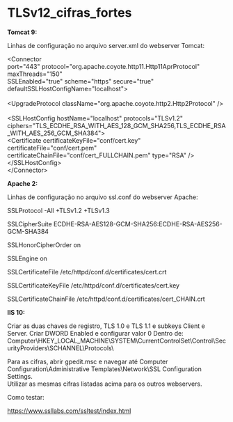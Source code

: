 # TLSv12_cifras_fortes

**Tomcat 9:**

Linhas de configuração no arquivo server.xml do webserver Tomcat:

<Connector <br>
        port="443" protocol="org.apache.coyote.http11.Http11AprProtocol" maxThreads="150"  <br>
        SSLEnabled="true" scheme="https" secure="true" defaultSSLHostConfigName="localhost"&gt;    <br>                    
        &lt;UpgradeProtocol className="org.apache.coyote.http2.Http2Protocol" /&gt; <br>        
        &lt;SSLHostConfig hostName="localhost" protocols="TLSv1.2" ciphers="TLS_ECDHE_RSA_WITH_AES_128_GCM_SHA256,TLS_ECDHE_RSA_WITH_AES_256_GCM_SHA384"&gt; <br>
                   <Certificate certificateKeyFile="conf/cert.key" certificateFile="conf/cert.pem" certificateChainFile="conf/cert_FULLCHAIN.pem" type="RSA" /&gt; <br>
        &lt;/SSLHostConfig&gt; <br>
&lt;/Connector&gt; <br>


**Apache 2:**

Linhas de configuração no arquivo ssl.conf do webserver Apache:

SSLProtocol -All +TLSv1.2 +TLSv1.3

SSLCipherSuite ECDHE-RSA-AES128-GCM-SHA256:ECDHE-RSA-AES256-GCM-SHA384

SSLHonorCipherOrder on

SSLEngine on

SSLCertificateFile /etc/httpd/conf.d/certificates/cert.crt

SSLCertificateKeyFile /etc/httpd/conf.d/certificates/cert.key

SSLCertificateChainFile /etc/httpd/conf.d/certificates/cert_CHAIN.crt



**IIS 10:**

Criar as duas chaves de registro, TLS 1.0 e TLS 1.1 e subkeys Client e Server. Criar DWORD Enabled e configurar valor 0 Dentro de:<br>
Computer\HKEY_LOCAL_MACHINE\SYSTEM\CurrentControlSet\Control\SecurityProviders\SCHANNEL\Protocols\ <br>

Para as cifras, abrir gpedit.msc e navegar até Computer Configuration\Administrative Templates\Network\SSL Configuration Settings. <br>
Utilizar as mesmas cifras listadas acima para os outros webservers.

Como testar:

https://www.ssllabs.com/ssltest/index.html
